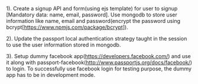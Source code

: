 1). Create a signup API and form(using ejs template)  for user to signup [Mandatory data: name, email, password]. Use mongodb to store user information like name, email and password(encrypt the password using bcrypt[https://www.npmjs.com/package/bcrypt]).

2). Update the  passport local authentication strategy taught in the session to use the user information stored in mongodb.

3). Setup dummy facebook app(https://developers.facebook.com/) and use it along with passport-facebook(http://www.passportjs.org/docs/facebook/) to login. To successfully use facebook login for testing purpose, the dummy app has to be in development mode.